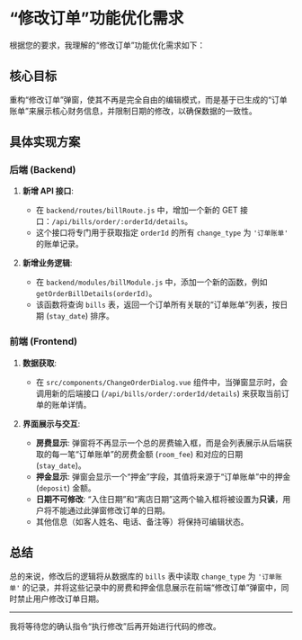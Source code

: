 # “修改订单”功能优化需求

根据您的要求，我理解的“修改订单”功能优化需求如下：

## 核心目标

重构“修改订单”弹窗，使其不再是完全自由的编辑模式，而是基于已生成的“订单账单”来展示核心财务信息，并限制日期的修改，以确保数据的一致性。

## 具体实现方案

### 后端 (Backend)

1.  **新增 API 接口**:
    *   在 `backend/routes/billRoute.js` 中，增加一个新的 GET 接口：`/api/bills/order/:orderId/details`。
    *   这个接口将专门用于获取指定 `orderId` 的所有 `change_type` 为 `'订单账单'` 的账单记录。

2.  **新增业务逻辑**:
    *   在 `backend/modules/billModule.js` 中，添加一个新的函数，例如 `getOrderBillDetails(orderId)`。
    *   该函数将查询 `bills` 表，返回一个订单所有关联的“订单账单”列表，按日期 (`stay_date`) 排序。

### 前端 (Frontend)

1.  **数据获取**:
    *   在 `src/components/ChangeOrderDialog.vue` 组件中，当弹窗显示时，会调用新的后端接口 (`/api/bills/order/:orderId/details`) 来获取当前订单的账单详情。

2.  **界面展示与交互**:
    *   **房费显示**: 弹窗将不再显示一个总的房费输入框，而是会列表展示从后端获取的每一笔“订单账单”的房费金额 (`room_fee`) 和对应的日期 (`stay_date`)。
    *   **押金显示**: 弹窗会显示一个“押金”字段，其值将来源于“订单账单”中的押金 (`deposit`) 金额。
    *   **日期不可修改**: “入住日期”和“离店日期”这两个输入框将被设置为**只读**，用户将不能通过此弹窗修改订单的日期。
    *   其他信息（如客人姓名、电话、备注等）将保持可编辑状态。

## 总结

总的来说，修改后的逻辑将从数据库的 `bills` 表中读取 `change_type` 为 `'订单账单'` 的记录，并将这些记录中的房费和押金信息展示在前端“修改订单”弹窗中，同时禁止用户修改订单日期。

---

我将等待您的确认指令“执行修改”后再开始进行代码的修改。
